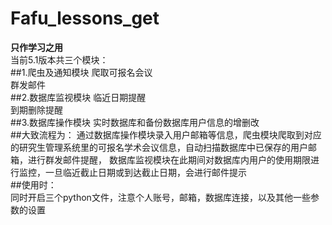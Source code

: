 # Fafu_lessons_get
**只作学习之用**  
当前5.1版本共三个模块：  
##1.爬虫及通知模块 
爬取可报名会议  
群发邮件  
##2.数据库监视模块
临近日期提醒  
到期删除提醒  
##3.数据库操作模块
实时数据库和备份数据库用户信息的增删改  
##大致流程为：
通过数据库操作模块录入用户邮箱等信息，爬虫模块爬取到对应的研究生管理系统里的可报名学术会议信息，自动扫描数据库中已保存的用户邮箱，进行群发邮件提醒，
数据库监视模块在此期间对数据库内用户的使用期限进行监控，一旦临近截止日期或到达截止日期，会进行邮件提示  
##使用时：  
同时开启三个python文件，注意个人账号，邮箱，数据库连接，以及其他一些参数的设置  
